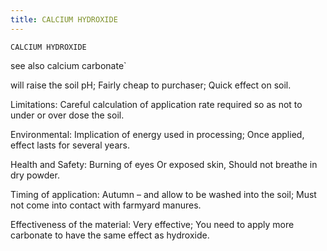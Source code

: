 ```yaml
---
title: CALCIUM HYDROXIDE
---
```

`CALCIUM HYDROXIDE`

see also calcium carbonate`

will raise the soil pH;
Fairly cheap to purchaser;
Quick effect on soil.

Limitations:
Careful calculation of application rate required so as not to under or over dose the soil.

Environmental:
Implication of energy used in processing;
Once applied, effect lasts for several years.

Health and Safety:
Burning of eyes Or exposed skin, 
Should not breathe in dry powder.

Timing of application:
Autumn – and allow to be washed into the soil;
Must not come into contact with farmyard manures.

Effectiveness of the material:
Very effective;
You need to apply more carbonate to have the same effect as hydroxide.
